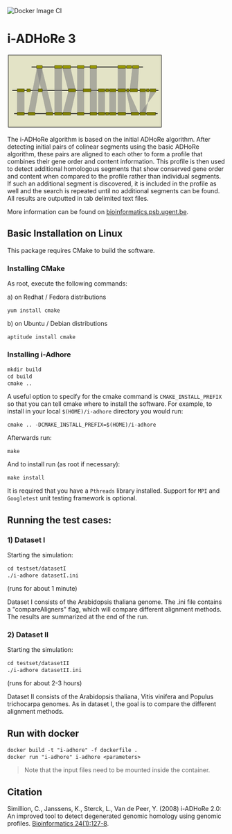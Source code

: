 ![Docker Image CI](https://github.com/VIB-PSB/i-ADHoRe/workflows/Docker%20Image%20CI/badge.svg)

# i-ADHoRe 3

![](iadhore.png)

The i-ADHoRe algorithm is based on the initial ADHoRe algorithm. After detecting initial pairs of colinear segments using the basic ADHoRe algorithm, these pairs are aligned to each other to form a profile that combines their gene order and content information. This profile is then used to detect additional homologous segments that show conserved gene order and content when compared to the profile rather than individual segments. If such an additional segment is discovered, it is included in the profile as well and the search is repeated until no additional segments can be found. All results are outputted in tab delimited text files.

More information can be found on [bioinformatics.psb.ugent.be](http://bioinformatics.psb.ugent.be/software/details/i--ADHoRe).

## Basic Installation on Linux

This package requires CMake to build the software.  

### Installing CMake

As root, execute the following commands:

a) on Redhat / Fedora distributions

```
yum install cmake
```

b) on Ubuntu / Debian distributions

```
aptitude install cmake
```

### Installing i-Adhore

```
mkdir build
cd build
cmake ..
```
A useful option to specify for the cmake command is `CMAKE_INSTALL_PREFIX` so that
you can tell cmake where to install the software. For example, to install in
your local `$(HOME)/i-adhore` directory you would run:

```
cmake .. -DCMAKE_INSTALL_PREFIX=$(HOME)/i-adhore
```

Afterwards run:

```
make
```

And to install run (as root if necessary):

```
make install
```

It is required that you have a `Pthreads` library installed.  Support for `MPI`
and `Googletest` unit testing framework is optional.

## Running the test cases:

### 1) Dataset I

Starting the simulation:

```
cd testset/datasetI
./i-adhore datasetI.ini
```

(runs for about 1 minute)

Dataset I consists of the Arabidopsis thaliana genome.  The .ini file contains a "compareAligners" flag, which will compare different alignment methods.  The results are summarized at the end of the run.

### 2) Dataset II

Starting the simulation:

```
cd testset/datasetII
./i-adhore datasetII.ini
```

(runs for about 2-3 hours)

Dataset II consists of the Arabidopsis thaliana, Vitis vinifera and Populus trichocarpa genomes.  As in dataset I, the goal is to compare the different alignment methods.


## Run with docker

```
docker build -t "i-adhore" -f dockerfile .
docker run "i-adhore" i-adhore <parameters>
```

> Note that the input files need to be mounted inside the container.

## Citation

Simillion, C., Janssens, K., Sterck, L., Van de Peer, Y. (2008) i-ADHoRe 2.0: An improved tool to detect degenerated genomic homology using genomic profiles. [Bioinformatics 24(1):127-8](http://dx.doi.org/doi:10.1093/bioinformatics/btm449).
